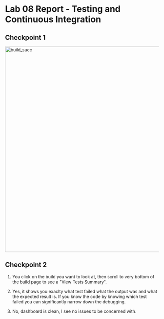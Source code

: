 # Lab 08 Report - Testing and Continuous Integration

## Checkpoint 1
<img width="672" alt="build_succ" src="https://user-images.githubusercontent.com/75342856/160252652-a2b8dac7-bbee-4267-91d2-d3d1da4e31ab.PNG">

## Checkpoint 2
1) You click on the build you want to look at, then scroll to very bottom of the build page to see a "View Tests Summary".

2) Yes, it shows you exaclty what test failed what the output was and what the expected result is. If you know the code by knowing which test failed you can significantly narrow down the debugging.

3) No, dashboard is clean, I see no issues to be concerned with.

